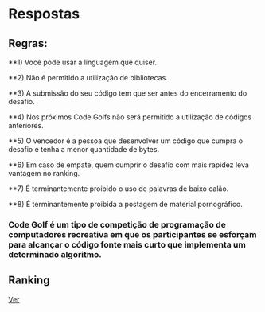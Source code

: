 # Respostas

## Regras:

**1) Você pode usar a linguagem que quiser.

**2) Não é permitido a utilização de bibliotecas.

**3) A submissão do seu código tem que ser antes do encerramento do desafio.

**4) Nos próximos Code Golfs não será permitido a utilização de códigos anteriores.

**5) O vencedor é a pessoa que desenvolver um código que cumpra o desafio e tenha a menor quantidade de bytes.

**6) Em caso de empate, quem cumprir o desafio com mais rapidez leva vantagem no ranking.

**7) É terminantemente proibido o uso de palavras de baixo calão.

**8) É terminantemente proibida a postagem de material pornográfico.

### Code Golf é um tipo de competição de programação de computadores recreativa em que os participantes se esforçam para alcançar o código fonte mais curto que implementa um determinado algoritmo.

## Ranking
[Ver](https://github.com/CodeGolfWhatsapp/Respostas/blob/master/Rankings.md)
